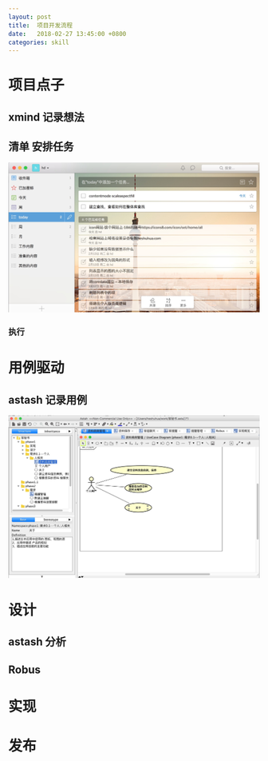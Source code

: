 ```yaml
---
layout: post
title:  项目开发流程
date:   2018-02-27 13:45:00 +0800
categories: skill
---
```


# 项目点子


## xmind 记录想法

## 清单 安排任务
![任务](/assets/images/task.png "任务安排")

### 执行


# 用例驱动

## astash 记录用例
![用例](/assets/images/usecase.png "用例图")


# 设计
## astash 分析

## Robus

# 实现


# 发布

